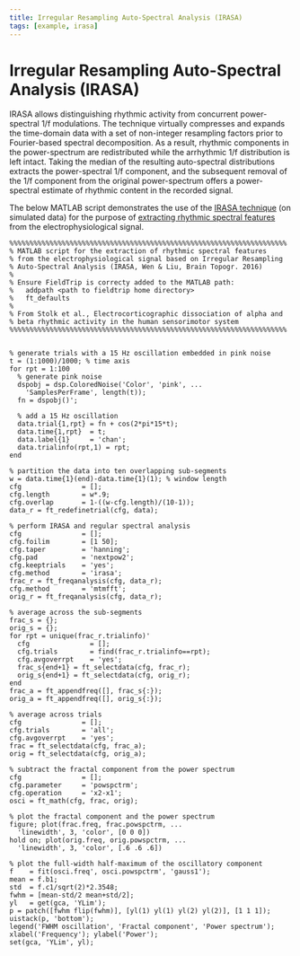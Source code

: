 ```yaml
---
title: Irregular Resampling Auto-Spectral Analysis (IRASA)
tags: [example, irasa]
---
```


# Irregular Resampling Auto-Spectral Analysis (IRASA)

IRASA allows distinguishing rhythmic activity from concurrent power-spectral 1/f modulations. The technique virtually compresses and expands the time-domain data with a set of non-integer resampling factors prior to Fourier-based spectral decomposition. As a result, rhythmic components in the power-spectrum are redistributed while the arrhythmic 1/f distribution is left intact. Taking the median of the resulting auto-spectral distributions extracts the power-spectral 1/f component, and the subsequent removal of the 1/f component from the original power-spectrum offers a power-spectral estimate of rhythmic content in the recorded signal.

The below MATLAB script demonstrates the use of the [IRASA technique](https://link.springer.com/article/10.1007/s10548-015-0448-0) (on simulated data) for the purpose of [extracting rhythmic spectral features](https://www.biorxiv.org/content/10.1101/636241v2) from the electrophysiological signal.


    %%%%%%%%%%%%%%%%%%%%%%%%%%%%%%%%%%%%%%%%%%%%%%%%%%%%%%%%%%%%%%%%%%%%%
    % MATLAB script for the extraction of rhythmic spectral features 
    % from the electrophysiological signal based on Irregular Resampling
    % Auto-Spectral Analysis (IRASA, Wen & Liu, Brain Topogr. 2016)
    %
    % Ensure FieldTrip is correcty added to the MATLAB path:
    %   addpath <path to fieldtrip home directory>
    %   ft_defaults
    %
    % From Stolk et al., Electrocorticographic dissociation of alpha and 
    % beta rhythmic activity in the human sensorimotor system
    %%%%%%%%%%%%%%%%%%%%%%%%%%%%%%%%%%%%%%%%%%%%%%%%%%%%%%%%%%%%%%%%%%%%%


    % generate trials with a 15 Hz oscillation embedded in pink noise
    t = (1:1000)/1000; % time axis
    for rpt = 1:100
      % generate pink noise
      dspobj = dsp.ColoredNoise('Color', 'pink', ...
        'SamplesPerFrame', length(t));
      fn = dspobj()';
      
      % add a 15 Hz oscillation
      data.trial{1,rpt} = fn + cos(2*pi*15*t); 
      data.time{1,rpt}  = t;
      data.label{1}     = 'chan';
      data.trialinfo(rpt,1) = rpt;
    end
    
    % partition the data into ten overlapping sub-segments
    w = data.time{1}(end)-data.time{1}(1); % window length
    cfg               = [];
    cfg.length        = w*.9;
    cfg.overlap       = 1-((w-cfg.length)/(10-1));
    data_r = ft_redefinetrial(cfg, data);
    
    % perform IRASA and regular spectral analysis
    cfg               = [];
    cfg.foilim        = [1 50];
    cfg.taper         = 'hanning';
    cfg.pad           = 'nextpow2';
    cfg.keeptrials    = 'yes';
    cfg.method        = 'irasa';
    frac_r = ft_freqanalysis(cfg, data_r);
    cfg.method        = 'mtmfft';
    orig_r = ft_freqanalysis(cfg, data_r);
    
    % average across the sub-segments
    frac_s = {}; 
    orig_s = {};
    for rpt = unique(frac_r.trialinfo)'
      cfg               = [];
      cfg.trials        = find(frac_r.trialinfo==rpt);
      cfg.avgoverrpt    = 'yes';
      frac_s{end+1} = ft_selectdata(cfg, frac_r);
      orig_s{end+1} = ft_selectdata(cfg, orig_r);
    end
    frac_a = ft_appendfreq([], frac_s{:});
    orig_a = ft_appendfreq([], orig_s{:});
    
    % average across trials
    cfg               = [];
    cfg.trials        = 'all';
    cfg.avgoverrpt    = 'yes';
    frac = ft_selectdata(cfg, frac_a);
    orig = ft_selectdata(cfg, orig_a);
    
    % subtract the fractal component from the power spectrum
    cfg               = [];
    cfg.parameter     = 'powspctrm';
    cfg.operation     = 'x2-x1';
    osci = ft_math(cfg, frac, orig);
    
    % plot the fractal component and the power spectrum 
    figure; plot(frac.freq, frac.powspctrm, ...
      'linewidth', 3, 'color', [0 0 0])
    hold on; plot(orig.freq, orig.powspctrm, ...
      'linewidth', 3, 'color', [.6 .6 .6])
    
    % plot the full-width half-maximum of the oscillatory component
    f    = fit(osci.freq', osci.powspctrm', 'gauss1');
    mean = f.b1;
    std  = f.c1/sqrt(2)*2.3548;
    fwhm = [mean-std/2 mean+std/2];
    yl   = get(gca, 'YLim');
    p = patch([fwhm flip(fwhm)], [yl(1) yl(1) yl(2) yl(2)], [1 1 1]);
    uistack(p, 'bottom');
    legend('FWHM oscillation', 'Fractal component', 'Power spectrum');
    xlabel('Frequency'); ylabel('Power');
    set(gca, 'YLim', yl);

